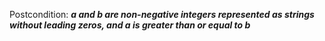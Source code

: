 Postcondition: ***a and b are non-negative integers represented as strings without leading zeros, and a is greater than or equal to b***
